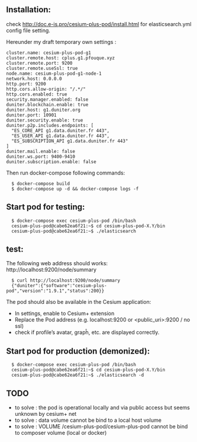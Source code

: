 ## Installation:  
check http://doc.e-is.pro/cesium-plus-pod/install.html for elasticsearch.yml config file setting.  

Hereunder my draft temporary own settings :

```
cluster.name: cesium-plus-pod-g1
cluster.remote.host: cplus.g1.pfouque.xyz
cluster.remote.port: 9200
cluster.remote.useSsl: true
node.name: cesium-plus-pod-g1-node-1
network.host: 0.0.0.0
http.port: 9200
http.cors.allow-origin: "/.*/"
http.cors.enabled: true
security.manager.enabled: false
duniter.blockchain.enable: true
duniter.host: g1.duniter.org
duniter.port: 10901
duniter.security.enable: true
duniter.p2p.includes.endpoints: [
  "ES_CORE_API g1.data.duniter.fr 443",
  "ES_USER_API g1.data.duniter.fr 443",
  "ES_SUBSCRIPTION_API g1.data.duniter.fr 443"
]
duniter.mail.enable: false
duniter.ws.port: 9400-9410
duniter.subscription.enable: false
```

Then run docker-compose following commands:  
```
  $ docker-compose build  
  $ docker-compose up -d && docker-compose logs -f  
```

## Start pod for testing:  

```
  $ docker-compose exec cesium-plus-pod /bin/bash  
  cesium-plus-pod@cabe62ea6f21:~$ cd cesium-plus-pod-X.Y/bin
  cesium-plus-pod@cabe62ea6f21:~$ ./elasticsearch
```

## test:  
The following web address should works: http://localhost:9200/node/summary  

```
  $ curl http://localhost:9200/node/summary  
  {"duniter":{"software":"cesium-plus-pod","version":"1.9.1","status":200}}  
```

The pod should also be available in the Cesium application:  

  - In settings, enable to Cesium+ extension  
  - Replace the Pod address (e.g. localhost:9200 or <public_uri>:9200 / no ssl)  
  - check if profile’s avatar, grapĥ, etc. are displayed correctly.  


## Start pod for production (demonized):  

```
  $ docker-compose exec cesium-plus-pod /bin/bash  
  cesium-plus-pod@cabe62ea6f21:~$ cd cesium-plus-pod-X.Y/bin  
  cesium-plus-pod@cabe62ea6f21:~$ ./elasticsearch -d  
```

## TODO
- to solve : the pod is operational locally and via public access but seems unknown by cesium+ net
- to solve : data volume cannot be bind to a local host volume
- to solve : VOLUME /cesium-plus-pod/cesium-plus-pod cannot be bind to composer volume (local or docker)